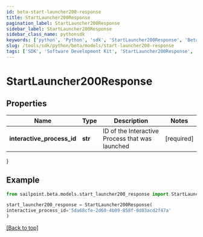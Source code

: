 ```yaml
---
id: beta-start-launcher200-response
title: StartLauncher200Response
pagination_label: StartLauncher200Response
sidebar_label: StartLauncher200Response
sidebar_class_name: pythonsdk
keywords: ['python', 'Python', 'sdk', 'StartLauncher200Response', 'BetaStartLauncher200Response'] 
slug: /tools/sdk/python/beta/models/start-launcher200-response
tags: ['SDK', 'Software Development Kit', 'StartLauncher200Response', 'BetaStartLauncher200Response']
---
```


# StartLauncher200Response


## Properties

Name | Type | Description | Notes
------------ | ------------- | ------------- | -------------
**interactive_process_id** | **str** | ID of the Interactive Process that was launched | [required]
}

## Example

```python
from sailpoint.beta.models.start_launcher200_response import StartLauncher200Response

start_launcher200_response = StartLauncher200Response(
interactive_process_id='5da68cfe-2d60-4b09-858f-0d03acd2f47a'
)

```
[[Back to top]](#) 

